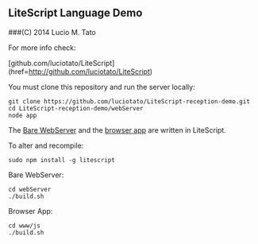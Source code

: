LiteScript Language Demo
-------------------------

###(C) 2014 Lucio M. Tato

For more info check:

[github.com/luciotato/LiteScript] (href=http://github.com/luciotato/LiteScript)

You must clone this repository and run the server locally:

    git clone https://github.com/luciotato/LiteScript-reception-demo.git
    cd LiteScript-reception-demo/webServer
    node app

The [Bare WebServer](webServer/BareWebServer.lite.md) 
and the [browser app](www/js/index.lite.md) are written in LiteScript.

To alter and recompile: 

    sudo npm install -g litescript
 
 Bare WebServer:

    cd webServer
    ./build.sh


 Browser App:

    cd www/js
    ./build.sh



